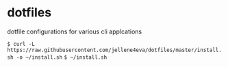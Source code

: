 # dotfiles
dotfile configurations for various cli applcations

`$ curl -L  https://raw.githubusercontent.com/jellene4eva/dotfiles/master/install.sh -o ~/install.sh`
`$ ~/install.sh`
